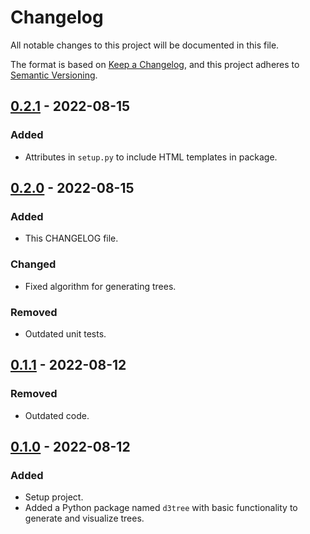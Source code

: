 # Changelog

All notable changes to this project will be documented in this file.

The format is based on [Keep a Changelog](https://keepachangelog.com/en/1.0.0/),
and this project adheres to [Semantic Versioning](https://semver.org/spec/v2.0.0.html).

## [0.2.1] - 2022-08-15

### Added

- Attributes in `setup.py` to include HTML templates in package.

## [0.2.0] - 2022-08-15

### Added

- This CHANGELOG file.

### Changed

- Fixed algorithm for generating trees.

### Removed

- Outdated unit tests.

## [0.1.1] - 2022-08-12

### Removed

- Outdated code.

## [0.1.0] - 2022-08-12

### Added

- Setup project.
- Added a Python package named `d3tree` with basic functionality to generate and visualize trees.

[0.2.1]: https://github.com/dkreeft/d3tree/compare/v0.2.0...v0.2.1
[0.2.0]: https://github.com/dkreeft/d3tree/compare/v0.1.1...v0.2.0
[0.1.1]: https://github.com/dkreeft/d3tree/compare/v0.1.0...v0.1.1
[0.1.0]: https://github.com/dkreeft/d3tree/releases/tag/v0.1.0
